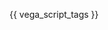{{ vega_script_tags }}

<div id="visualization"></div>
<script type="text/javascript">
  var opt = { "renderer": "canvas", "actions": true };
  vegaEmbed("#visualization", "map.vl.json", opt).then(console.log);
</script>

<style>
/* hack to turn off gray background in the readthedocs theme */
.wy-nav-content-wrap { background-color: #fcfcfc !important; }
</style>
